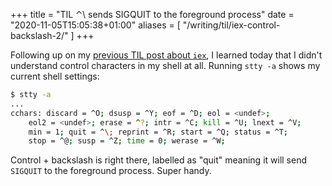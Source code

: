 +++
title = "TIL ⌃\\ sends SIGQUIT to the foreground process"
date = "2020-11-05T15:05:38+01:00"
aliases = [
  "/writing/til/iex-control-backslash-2/"
]
+++

Following up on my [previous TIL post about `iex`][prev], I learned today that I didn't understand control characters in my shell at all. Running `stty -a` shows my current shell settings:

```sh
$ stty -a
...
cchars: discard = ^O; dsusp = ^Y; eof = ^D; eol = <undef>;
	eol2 = <undef>; erase = ^?; intr = ^C; kill = ^U; lnext = ^V;
	min = 1; quit = ^\; reprint = ^R; start = ^Q; status = ^T;
	stop = ^@; susp = ^Z; time = 0; werase = ^W;
```

Control + backslash is right there, labelled as "quit" meaning it will send `SIGQUIT` to the foreground process. Super handy.

[prev]: /writing/links/iex-control-backslash/
